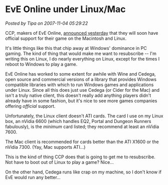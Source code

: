 # EvE Online under Linux/Mac

*Posted by Tipa on 2007-11-04 05:29:22*

CCP, makers of EvE Online, [announced yesterday](http://myeve.eve-online.com/ingameboard.asp?a=topic&threadID=628520&) that they will soon have official support for their game on the Macintosh and Linux.

It's little things like this that chip away at Windows' dominance in PC gaming. The kind of thing that would make me want to resubscribe -- I'm writing this on Linux, I do nearly everything on Linux, except for the times I reboot to Windows to play a game.

EvE Online has worked to some extent for awhile with Wine and Cedega, open source and commercial versions of a library that provides Windows compatible libraries with which to run Windows games and applications under Linux. Since all this does just use Cedega (or Cider for the Mac) and isn't a truly native client, this doesn't really add anything players didn't already have in some fashion, but it's nice to see more games companies offering *official* support.

Unfortunately, the Linux client doesn't ATI cards. The card I use on my Linux box, an nVidia 6600 (which handles EQ2, Portal and Dungeon Runners fabulously), is the *minimum* card listed; they recommend at least an nVidia 7600.

The Mac client is recommended for cards better than the ATI X1600 or the nVidia 7300. (Yay, Mac supports ATI...)

This is the kind of thing CCP does that is going to get me to resubscribe. Not have to boot out of Linux to play a game? Nice...

On the other hand, Cedega runs like crap on my machine, so I don't know if EvE would run any better...

